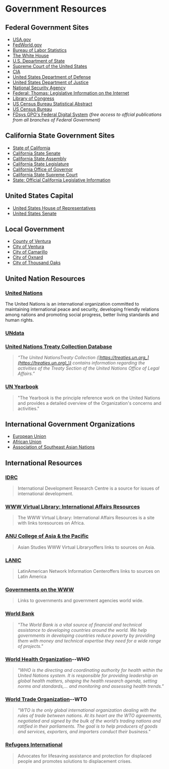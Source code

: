 # Government Resources

## Federal Government Sites

* [USA.gov](http://www.usa.gov/)
* [FedWorld.gov](http://fedworld.ntis.gov/)
* [Bureau of Labor Statistics](http://www.bls.gov/)
* [The White House](http://www.whitehouse.gov/)
* [U.S. Department of State](http://www.state.gov/)
* [Supreme Court of the United States](http://www.supremecourtus.gov/)
* [CIA](http://www.cia.gov/)
* [United States Department of Defense](http://www.defense.gov/)
* [United States Department of Justice](http://www.justice.gov/)
* [National Security Agency](http://www.nsa.gov/)
* [Federal: Thomas: Legislative Information on the Internet](http://thomas.loc.gov/)
* [Library of Congress](http://www.loc.gov/)
* [US Census Bureau Statistical Abstract](http://www.census.gov/compendia/statab/)
* [US Census Bureau](http://www.census.gov/)
* [FDsys GPO's Federal Digital System](http://www.gpo.gov/fdsysinfo/aboutfdsys.htm)
  _\(free access to offcial publications from all branches of Federal Government\)_

## California State Government Sites

* [State of California](http://www.ca.gov/)
* [California State Senate](http://senate.ca.gov/)
* [California State Assembly](http://www.assembly.ca.gov/)
* [California State Legislature](http://www.legislature.ca.gov/)
* [California Office of Governor](http://gov.ca.gov/)
* [California State Supreme Court](http://www.courts.ca.gov/supremecourt.htm)
* [State: Official California Legislative Information](http://www.leginfo.ca.gov/)

## United States Capital

* [United States House of Representatives](http://www.house.gov/)
* [United States Senate](http://www.senate.gov/)

## Local Government

* [County of Ventura](http://www.countyofventura.org/)
* [City of Ventura](http://www.cityofventura.net/)
* [City of Camarillo](http://www.ci.camarillo.ca.us/)
* [City of Oxnard](http://www.ci.oxnard.ca.us/)
* [City of Thousand Oaks](http://ci.thousand-oaks.ca.us/)

## United Nation Resources

### [United Nations](http://www.un.org/en/)

The United Nations is an international organization committed to maintaining international peace and security, developing friendly relations among nations and promoting social progress, better living standards and human rights.

### [UNdata](http://data.un.org/)

### [United Nations Treaty Collection Database](https://treaties.un.org/)

> _“The United NationsTreaty Collection \(_[_https://treaties.un.org_](https://treaties.un.org)_\) contains information regarding the activities of the Treaty Section of the United Nations Office of Legal Affairs.”_

### [UN Yearbook](http://unyearbook.un.org/)

> "The Yearbook is the principle reference work on the United Nations and provides a detailed overview of the Organization's concerns and activities."

## International Government Organizations

* [European Union](http://europa.eu/index_en.htm)
* [African Union](http://www.au.int/en/)
* [Association of Southeast Asian Nations](http://www.asean.org/)

## International Resources

### [IDRC](http://www.idrc.ca/)

> International Development Research Centre is a source for issues of international development.

### [WWW Virtual Library: International Affairs Resources](http://www2.etown.edu/vl/africa.html)

> The WWW Virtual Library: International Affairs Resources is a site with links toresources on Africa.

### [ANU College of Asia & the Pacific](http://asiapacific.anu.edu.au/)

> Asian Studies WWW Virtual Libraryoffers links to sources on Asia.

### [LANIC](http://lanic.utexas.edu/)

> LatinAmerican Network Information Centeroffers links to sources on Latin America

### [Governments on the WWW](http://www.gksoft.com/govt/en/)

> Links to governments and government agencies world wide.

### [World Bank](http://www.worldbank.org/)

> _"The World Bank is a vital source of financial and technical assistance to developing countries around the world. We help governments in developing countries reduce poverty by providing them with money and technical expertise they need for a wide range of projects."_

### [World Health Organization](http://www.who.int/)--WHO

> _"WHO is the directing and coordinating authority for health within the United Nations system. It is responsible for providing leadership on global health matters, shaping the health research agenda, setting norms and standards,... and monitoring and assessing health trends."_

### [World Trade Organization](http://www.wto.org/)--WTO

> _"WTO is the only global international organization dealing with the rules of trade between nations. At its heart are the WTO agreements, negotiated and signed by the bulk of the world’s trading nations and ratified in their parliaments. The goal is to help producers of goods and services, exporters, and importers conduct their business."_

### [Refugees International](http://www.refugeesinternational.org/)

> Advocates for lifesaving assistance and protection for displaced people and promotes solutions to displacement crises.
